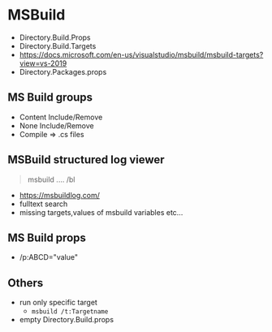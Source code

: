 # MSBuild

* Directory.Build.Props
* Directory.Build.Targets
* https://docs.microsoft.com/en-us/visualstudio/msbuild/msbuild-targets?view=vs-2019
* Directory.Packages.props

## MS Build groups

* Content  Include/Remove
* None Include/Remove
* Compile => .cs files

## MSBuild structured log viewer

> msbuild .... /bl

* https://msbuildlog.com/
* fulltext search
* missing targets,values of msbuild variables etc...

## MS Build props

* /p:ABCD="value"

## Others

* run only specific target
  * `msbuild /t:Targetname`
* empty Directory.Build.props
